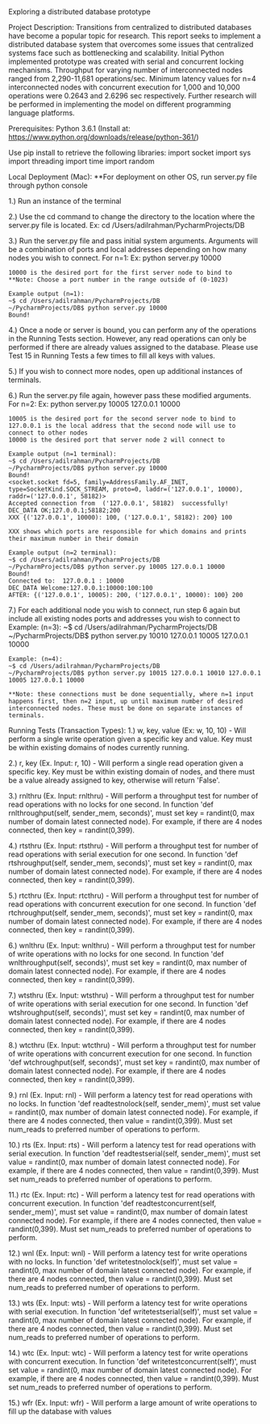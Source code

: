 Exploring a distributed database prototype


Project Description:
	Transitions from centralized to distributed databases have become a popular topic for research. This report seeks to implement a distributed database system that overcomes some issues that centralized systems face such as bottlenecking and scalability. Initial Python implemented prototype was created with serial and concurrent locking mechanisms. Throughput for varying number of interconnected nodes ranged from 2,290-11,681 operations/sec. Minimum latency values for n=4 interconnected nodes  with concurrent execution for 1,000 and 10,000 operations were 0.2643 and 2.6296 sec respectively. Further research will be performed in implementing the model on different programming language platforms.



Prerequisites:
Python 3.6.1 (Install at: https://www.python.org/downloads/release/python-361/)

Use pip install to retrieve the following libraries:
	import socket 
	import sys
	import threading
	import time
	import random



Local Deployment (Mac):
**For deployment on other OS, run server.py file through python console

1.) Run an instance of the terminal


2.) Use the cd command to change the directory to the location where the server.py file is located.
	Ex: cd /Users/adilrahman/PycharmProjects/DB


3.) Run the server.py file and pass initial system arguments. Arguments will be a combination of ports and local addresses depending on how many nodes you wish to connect. For n=1:
	Ex: python server.py 10000
	
	10000 is the desired port for the first server node to bind to
	**Note: Choose a port number in the range outside of (0-1023)
	
    Example output (n=1):
	~$ cd /Users/adilrahman/PycharmProjects/DB
	~/PycharmProjects/DB$ python server.py 10000
	Bound!


4.) Once a node or server is bound, you can perform any of the operations in the Running Tests section. However, any read operations can only be performed if there are already values assigned to the database. Please use Test 15 in Running Tests a few times to fill all keys with values.


5.) If you wish to connect more nodes, open up additional instances of terminals. 


6.) Run the server.py file again, however pass these modified arguments. For n=2:
	Ex: python server.py 10005 127.0.0.1 10000
	
	10005 is the desired port for the second server node to bind to
	127.0.0.1 is the local address that the second node will use to connect to other nodes
	10000 is the desired port that server node 2 will connect to

    Example output (n=1 terminal):
	~$ cd /Users/adilrahman/PycharmProjects/DB
	~/PycharmProjects/DB$ python server.py 10000
	Bound!
	<socket.socket fd=5, family=AddressFamily.AF_INET, type=SocketKind.SOCK_STREAM, proto=0, laddr=('127.0.0.1', 10000), 		raddr=('127.0.0.1', 58182)>
	Accepted connection from  ('127.0.0.1', 58182)  successfully!
	DEC_DATA OK;127.0.0.1;58182;200
	XXX {('127.0.0.1', 10000): 100, ('127.0.0.1', 58182): 200} 100  

	XXX shows which ports are responsible for which domains and prints their maximum number in their domain

    Example output (n=2 terminal):
	~$ cd /Users/adilrahman/PycharmProjects/DB
	~/PycharmProjects/DB$ python server.py 10005 127.0.0.1 10000
	Bound!
	Connected to:  127.0.0.1 : 10000
	DEC_DATA Welcome:127.0.0.1:10000:100:100
	AFTER: {('127.0.0.1', 10005): 200, ('127.0.0.1', 10000): 100} 200


7.) For each additional node you wish to connect, run step 6 again but include all existing nodes ports and addresses you wish to connect to
	Example: (n=3):
	~$ cd /Users/adilrahman/PycharmProjects/DB
	~/PycharmProjects/DB$ python server.py 10010 127.0.0.1 10005 127.0.0.1 10000	

	Example: (n=4):
	~$ cd /Users/adilrahman/PycharmProjects/DB
	~/PycharmProjects/DB$ python server.py 10015 127.0.0.1 10010 127.0.0.1 10005 127.0.0.1 10000

	**Note: these connections must be done sequentially, where n=1 input happens first, then n=2 input, up until maximum number of desired interconnected nodes. These must be done on separate instances of terminals.	



Running Tests (Transaction Types):
 1.) w, key, value (Ex: w, 10, 10)
	- Will perform a single write operation given a specific key and value. Key must be within existing domains of nodes currently running.


 2.) r, key (Ex. Input: r, 10)
	- Will perform a single read operation given a specific key. Key must be within existing domain of nodes, and there must be a value already assigned to key, otherwise will return 'False'.


 3.) rnlthru (Ex. Input: rnlthru)
	- Will perform a throughput test for number of read operations with no locks for one second. In function 'def rnlthroughput(self, sender_mem, seconds)', must set key = randint(0, max number of domain latest connected node). For example, if there are 4 nodes connected, then key = randint(0,399).


 4.) rtsthru (Ex. Input: rtsthru)
	- Will perform a throughput test for number of read operations with serial execution for one second. In function 'def rtshroughput(self, sender_mem, seconds)', must set key = randint(0, max number of domain latest connected node). For example, if there are 4 nodes connected, then key = randint(0,399).


 5.) rtcthru (Ex. Input: rtcthru)
	- Will perform a throughput test for number of read operations with concurrent execution for one second. In function 'def rtchroughput(self, sender_mem, seconds)', must set key = randint(0, max number of domain latest connected node). For example, if there are 4 nodes connected, then key = randint(0,399).


 6.) wnlthru (Ex. Input: wnlthru)
	- Will perform a throughput test for number of write operations with no locks for one second. In function 'def wnlthroughput(self, seconds)', must set key = randint(0, max number of domain latest connected node). For example, if there are 4 nodes connected, then key = randint(0,399).


 7.) wtsthru (Ex. Input: wtsthru)
	- Will perform a throughput test for number of write operations with serial execution for one second. In function 'def wtshroughput(self, seconds)', must set key = randint(0, max number of domain latest connected node). For example, if there are 4 nodes connected, then key = randint(0,399).


 8.) wtcthru (Ex. Input: wtcthru)
	- Will perform a throughput test for number of write operations with concurrent execution for one second. In function 'def wtchroughput(self, seconds)', must set key = randint(0, max number of domain latest connected node). For example, if there are 4 nodes connected, then key = randint(0,399).


 9.) rnl (Ex. Input: rnl)
	- Will perform a latency test for read operations with no locks. In function 'def readtestnolock(self, sender_mem)', must set value = randint(0, max number of domain latest 	connected node). For example, if there are 4 nodes connected, then value = randint(0,399). Must set num_reads to preferred number of operations to perform.


10.) rts (Ex. Input: rts)
	- Will perform a latency test for read operations with serial 	execution. In function 'def readtestserial(self, sender_mem)', 	must set value = randint(0, max number of domain latest connected node). For example, if there are 4 nodes connected, then value = randint(0,399). Must set num_reads to preferred number of operations to perform.


11.) rtc (Ex. Input: rtc)
	- Will perform a latency test for read operations with 	concurrent execution. In function 'def readtestconcurrent(self, sender_mem)', must set value = randint(0, max number of domain latest connected node). For example, if there are 4 nodes connected, then value = randint(0,399). Must set num_reads to preferred number of operations to perform.


12.) wnl (Ex. Input: wnl)
	- Will perform a latency test for write operations with no locks. In function 'def writetestnolock(self)', must set value = randint(0, max number of domain latest connected node). For example, if there are 4 nodes connected, then value = randint(0,399). Must set num_reads to preferred number of operations to perform.


13.) wts (Ex. Input: wts)
	- Will perform a latency test for write operations with serial 	execution. In function 'def writetestserial(self)', must set value = randint(0, max number of domain latest connected node). For example, if there are 4 nodes connected, then value = randint(0,399). Must set num_reads to preferred number of operations to perform.


14.) wtc (Ex. Input: wtc)
	- Will perform a latency test for write operations with concurrent execution. In function 'def writetestconcurrent(self)', must set value = randint(0, max number of domain latest connected node). For example, if there are 4 nodes connected, then value = randint(0,399). Must set num_reads to preferred number of operations to perform.


15.) wfr (Ex. Input: wfr)
	- Will perform a large amount of write operations to fill up the database with values


